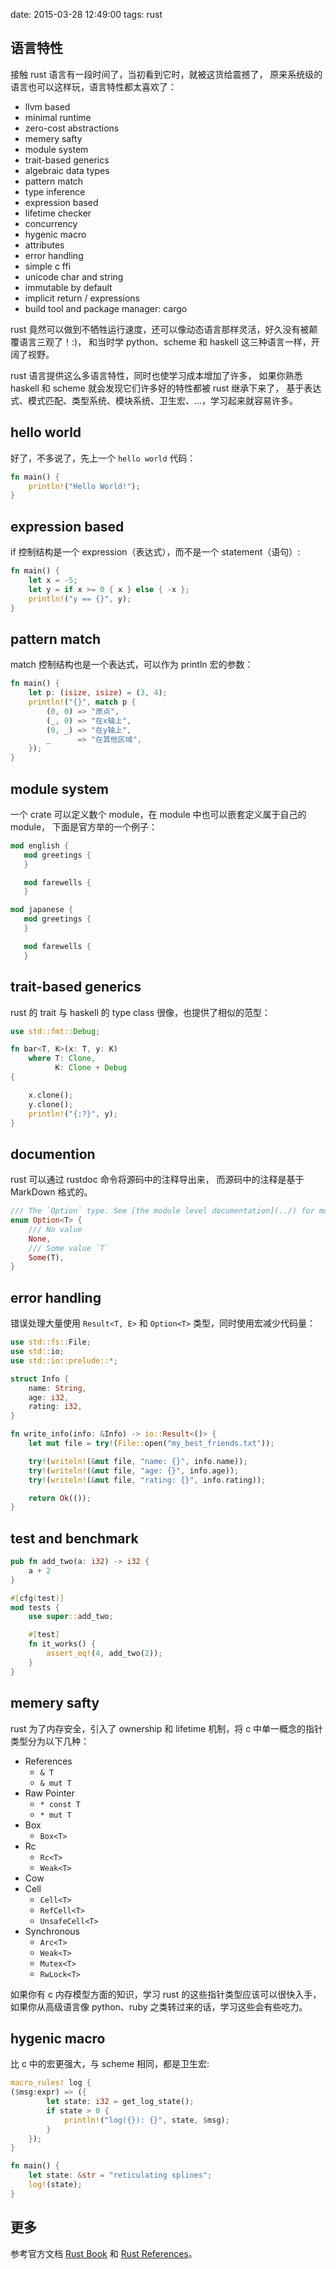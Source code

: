date: 2015-03-28 12:49:00
tags: rust


## 语言特性

接触 rust 语言有一段时间了，当初看到它时，就被这货给震撼了，
原来系统级的语言也可以这样玩，语言特性都太喜欢了：

* llvm based
* minimal runtime
* zero-cost abstractions
* memery safty
* module system
* trait-based generics
* algebraic data types
* pattern match
* type inference
* expression based
* lifetime checker
* concurrency
* hygenic macro
* attributes
* error handling
* simple c ffi
* unicode char and string
* immutable by default
* implicit return / expressions
* build tool and package manager: cargo

rust 竟然可以做到不牺牲运行速度，还可以像动态语言那样灵活，好久没有被颠覆语言三观了！:)，
和当时学 python、scheme 和 haskell 这三种语言一样，开阔了视野。

rust 语言提供这么多语言特性，同时也使学习成本增加了许多，
如果你熟悉 haskell 和 scheme 就会发现它们许多好的特性都被 rust 继承下来了，
基于表达式、模式匹配、类型系统、模块系统、卫生宏、...，学习起来就容易许多。


## hello world

好了，不多说了，先上一个 `hello world` 代码：

```rust
fn main() {
    println!("Hello World!");
}
```


## expression based

if 控制结构是一个 expression（表达式），而不是一个 statement（语句）:

```rust
fn main() {
    let x = -5;
    let y = if x >= 0 { x } else { -x };
    println!("y == {}", y);
}
```


## pattern match

match 控制结构也是一个表达式，可以作为 println 宏的参数：

```rust
fn main() {
    let p: (isize, isize) = (3, 4);
    println!("{}", match p {
        (0, 0) => "原点",
        (_, 0) => "在x轴上",
        (0, _) => "在y轴上",
        _      => "在其他区域",
    });
}
```


## module system

一个 crate 可以定义数个 module，在 module 中也可以嵌套定义属于自己的 module，
下面是官方举的一个例子：

```rust
mod english {
   mod greetings {
   }

   mod farewells {
   }

mod japanese {
   mod greetings {
   }

   mod farewells {
   }
```


## trait-based generics

rust 的 trait 与 haskell 的 type class 很像，也提供了相似的范型：

```rust
use std::fmt::Debug;

fn bar<T, K>(x: T, y: K)
    where T: Clone,
          K: Clone + Debug
{

    x.clone();
    y.clone();
    println!("{:?}", y);
}
```


## documention

rust 可以通过 rustdoc 命令将源码中的注释导出来，
而源码中的注释是基于 MarkDown 格式的。

```rust
/// The `Option` type. See [the module level documentation](../) for more.
enum Option<T> {
    /// No value
    None,
    /// Some value `T`
    Some(T),
}
```


## error handling

错误处理大量使用 `Result<T, E>` 和 `Option<T>` 类型，同时使用宏减少代码量：

```rust
use std::fs::File;
use std::io;
use std::io::prelude::*;

struct Info {
    name: String,
    age: i32,
    rating: i32,
}

fn write_info(info: &Info) -> io::Result<()> {
    let mut file = try!(File::open("my_best_friends.txt"));

    try!(writeln!(&mut file, "name: {}", info.name));
    try!(writeln!(&mut file, "age: {}", info.age));
    try!(writeln!(&mut file, "rating: {}", info.rating));

    return Ok(());
}
```


## test and benchmark

```rust
pub fn add_two(a: i32) -> i32 {
    a + 2
}

#[cfg(test)]
mod tests {
    use super::add_two;

    #[test]
    fn it_works() {
        assert_eq!(4, add_two(2));
    }
}
```


## memery safty

rust 为了内存安全，引入了 ownership 和 lifetime 机制，将 c 中单一概念的指针类型分为以下几种：

* References
    * `& T`
    * `& mut T`
* Raw Pointer
    * `* const T`
    * `* mut T`
* Box
    * `Box<T>`
* Rc
    * `Rc<T>`
    * `Weak<T>`
* Cow
* Cell
    * `Cell<T>`
    * `RefCell<T>`
	* `UnsafeCell<T>`
* Synchronous
    * `Arc<T>`
    * `Weak<T>`
    * `Mutex<T>`
    * `RwLock<T>`

如果你有 c 内存模型方面的知识，学习 rust 的这些指针类型应该可以很快入手，
如果你从高级语言像 python、ruby 之类转过来的话，学习这些会有些吃力。


## hygenic macro

比 c 中的宏更强大，与 scheme 相同，都是卫生宏:

```rust
macro_rules! log {
($msg:expr) => ({
        let state: i32 = get_log_state();
        if state > 0 {
            println!("log({}): {}", state, $msg);
        }
    });
}

fn main() {
    let state: &str = "reticulating splines";
    log!(state);
}
```

## 更多

参考官方文档 [Rust Book](http://doc.rust-lang.org/book/README.html) 和 [Rust References](http://doc.rust-lang.org/reference.html)。
